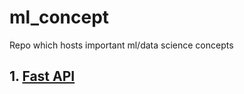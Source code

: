 # ml_concept
Repo which hosts important ml/data science concepts

## 1. [Fast API](https://fastapi.tiangolo.com/)
